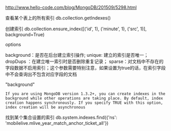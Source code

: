 http://www.hello-code.com/blog/MongoDB/201509/5298.html


查看某个表上的所有索引
db.collection.getIndexes()

创建索引
db.collection.ensure_index([('id', 1), ('minute', 1), ('src', 1)], background=True)



options

background：是否在后台建立索引操作;
unique: 建立的索引是否唯一；
dropDups ：在建立唯一索引时是否删除重复记录；
sparse：对文档中不存在的字段数据不启用索引；这个参数需要特别注意，如果设置为true的话，在索引字段中不会查询出不包含对应字段的文档

"background"

    If you are using MongoDB version 1.3.2+, you can create indexes in the background while other operations are taking place. By default, index creation happens synchronously. If you specify TRUE with this option, index creation will be asynchronous



找到某个集合设置的索引
db.system.indexes.find({'ns': 'mobilelive.mlive_year_match_anchor_ticket_all'})